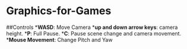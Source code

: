 # Graphics-for-Games

##Controls
*__WASD__: Move Camera
*__up and down arrow keys__: camera height.
*__P__: Full Pause.
*__C__: Pause scene change and camera movement.
*__Mouse Movement__: Change Pitch and Yaw
